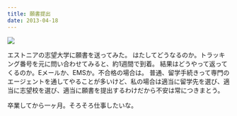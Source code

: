 ```yaml
---
title: 願書提出
date: 2013-04-18
---
```


![](https://photos.xar.sh/12270559496_317e45748d_b_d.jpg)

エストニアの志望大学に願書を送ってみた。
はたしてどうなるのか。トラッキング番号を元に問い合わせてみると、約1週間で到着。
結果はどうやって返ってくるのか。Eメールか、EMSか。不合格の場合は。
普通、留学手続きって専門のエージェントを通してやることが多いけど、私の場合は適当に留学先を選び、適当に志望校を選び、適当に願書を提出するわけだから不安は常につきまとう。

卒業してから一ヶ月。そろそろ仕事したいな。
